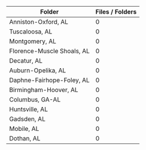 | Folder                     |   Files / Folders |
|----------------------------|-------------------|
| Anniston-Oxford, AL        |                 0 |
| Tuscaloosa, AL             |                 0 |
| Montgomery, AL             |                 0 |
| Florence-Muscle Shoals, AL |                 0 |
| Decatur, AL                |                 0 |
| Auburn-Opelika, AL         |                 0 |
| Daphne-Fairhope-Foley, AL  |                 0 |
| Birmingham-Hoover, AL      |                 0 |
| Columbus, GA-AL            |                 0 |
| Huntsville, AL             |                 0 |
| Gadsden, AL                |                 0 |
| Mobile, AL                 |                 0 |
| Dothan, AL                 |                 0 |
